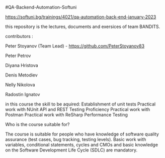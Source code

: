 #QA-Backend-Automation-Softuni

https://softuni.bg/trainings/4021/qa-automation-back-end-january-2023

this repository is the lectures, documents and exersices of team BANDITS.

contributors :

  Peter Stoyanov (Team Lead) - https://github.com/PeterStoyanov83   
  
  Peter Petrov 
  
  Diyana Hristova 
  
  Denis Metodiev 
  
  Nelly Nikolova 
  
  Radostin Ignatov



in this course the skill to be aquired:
  Establishment of unit tests
  Practical work with NUnit
  API and REST Testing Proficiency
  Practical work with Postman
  Practical work with ReSharp
  Performance Testing


Who is the course suitable for? 

The course is suitable for people who have knowledge of software quality assurance 
(test cases, bug tracking, testing levels). Basic work with variables, conditional statements, 
cycles and CMOs and basic knowledge on the Software Development Life Cycle (SDLC) are mandatory.
